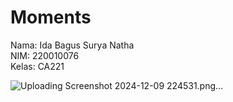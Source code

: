 # Moments

Nama: Ida Bagus Surya Natha <br />
NIM: 220010076 <br />
Kelas: CA221 <br />

![Uploading Screenshot 2024-12-09 224531.png…]()


